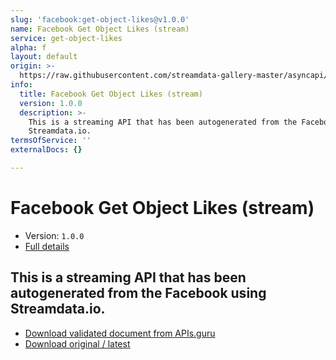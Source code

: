 ```yaml
---
slug: 'facebook:get-object-likes@v1.0.0'
name: Facebook Get Object Likes (stream)
service: get-object-likes
alpha: f
layout: default
origin: >-
  https://raw.githubusercontent.com/streamdata-gallery-master/asyncapi/master/_listings/facebook/facebook-get-object-likes-stream-async.md
info:
  title: Facebook Get Object Likes (stream)
  version: 1.0.0
  description: >-
    This is a streaming API that has been autogenerated from the Facebook using
    Streamdata.io.
termsOfService: ''
externalDocs: {}

---
```

# Facebook Get Object Likes (stream)

* Version: `1.0.0`
* [Full details](../html/facebook:get-object-likes@v1.0.0.html)



## This is a streaming API that has been autogenerated from the Facebook using Streamdata.io.



* [Download validated document from APIs.guru](https://raw.githubusercontent.com/APIs-guru/asyncapi-directory/master/docs/APIs/facebook%3Aget-object-likes%40v1.0.0.yaml)
* [Download original / latest](https://raw.githubusercontent.com/streamdata-gallery-master/asyncapi/master/_listings/facebook/facebook-get-object-likes-stream-async.md)

<script type="application/ld+json">
{
  "@context": "http://schema.org/",
  "@type": "WebAPI",
  "description": "This is a streaming API that has been autogenerated from the Facebook using Streamdata.io.",
  "documentation": "",

  "name": "Facebook Get Object Likes (stream)"
}
</script>
